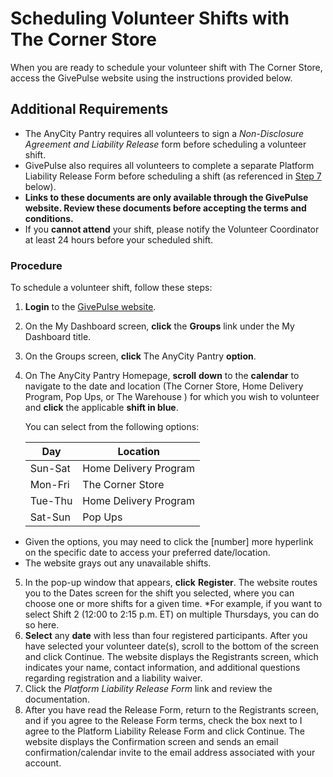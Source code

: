 # Scheduling Volunteer Shifts with The Corner Store

When you are ready to schedule your volunteer shift with The Corner Store, access the GivePulse website using the instructions provided below.

## Additional Requirements

* The AnyCity Pantry requires all volunteers to sign a <em>Non-Disclosure Agreement and Liability Release</em> form before scheduling a volunteer shift. 
* GivePulse also requires all volunteers to complete a separate Platform Liability Release Form before scheduling a shift (as referenced in <a href="#step7">Step 7</a> below).  
* <b>Links to these documents are only available through the GivePulse website. Review these documents before accepting the terms and conditions.</b>
* If you <b>cannot attend</b> your shift, please notify the Volunteer Coordinator at least 24 hours before your scheduled shift. 

### Procedure 

To schedule a volunteer shift, follow these steps:

1. __Login__ to the [GivePulse website](https://learn.givepulse.com/). 
2. On the My Dashboard screen, __click__ the __Groups__ link under the My Dashboard title.
3. On the Groups screen, __click__ The AnyCity Pantry __option__.
4. On The AnyCity Pantry Homepage, __scroll__ __down__ to the __calendar__ to navigate to the date and location (The Corner Store, Home Delivery Program, Pop Ups, or The Warehouse ) for which you wish to volunteer and __click__ the applicable <b>shift in blue</b>. 

   You can select from the following options:
   
   Day      | Location 
   -------- | -------- 
   Sun-Sat | Home Delivery Program
   Mon-Fri | The Corner Store
   Tue-Thu | Home Delivery Program
   Sat-Sun | Pop Ups
   
  * Given the options, you may need to click the [number] more hyperlink on the specific date to access your preferred date/location. 
  * The website grays out any unavailable shifts.
5. In the pop-up window that appears, __click__ __Register__. The website routes you to the Dates screen for the shift you selected, where you can choose one or more shifts for a given time. 
  *For example, if you want to select Shift 2 (12:00 to 2:15 p.m. ET) on multiple Thursdays, you can do so here. 
6. __Select__ any __date__ with less than four registered participants. After you have selected your volunteer date(s), scroll to the bottom of the screen and click Continue. The website displays the Registrants screen, which indicates your name, contact information, and additional questions regarding registration and a liability waiver.
7. <a name="7"></a>Click the <em>Platform Liability Release Form</em> link and review the documentation. 
8. After you have read the Release Form, return to the Registrants screen, and if you agree to the Release Form terms, check the box next to I agree to the Platform Liability Release Form and click Continue. 
The website displays the Confirmation screen and sends an email confirmation/calendar invite to the email address associated with your account.





